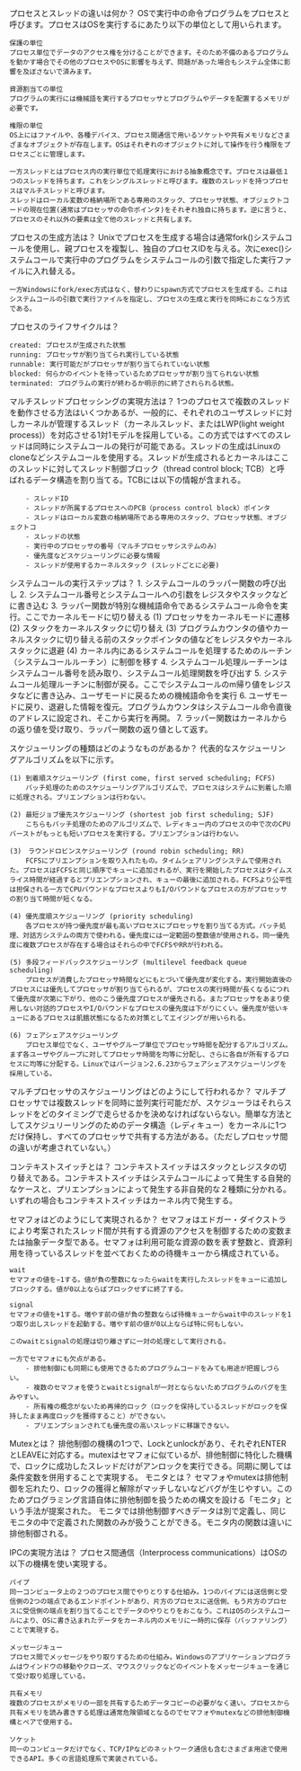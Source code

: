 プロセスとスレッドの違いは何か？
    OSで実行中の命令プログラムをプロセスと呼びます。プロセスはOSを実行するにあたり以下の単位として用いられます。

    保護の単位
    プロセス単位でデータのアクセス権を分けることができます。そのため不備のあるプログラムを動かす場合でその他のプロセスやOSに影響を与えず、問題があった場合もシステム全体に影響を及ぼさないで済みます。

    資源割当ての単位
    プログラムの実行には機械語を実行するプロセッサとプログラムやデータを配置するメモリが必要です。

    権限の単位
    OS上にはファイルや、各種デバイス、プロセス間通信で用いるソケットや共有メモリなどさまざまなオブジェクトが存在します。OSはそれぞれのオブジェクトに対して操作を行う権限をプロセスごとに管理します。

    一方スレッドとはプロセス内の実行単位で処理実行における抽象概念です。プロセスは最低１つのスレッドを持ちます。これをシングルスレッドと呼びます。複数のスレッドを持つプロセスはマルチスレッドと呼びます。
    スレッドはローカル変数の格納場所である専用のスタック、プロセッサ状態、オブジェクトコードの現在位置(通常はプロセッサの命令ポインタ)をそれぞれ独自に持ちます。逆に言うと、プロセスのそれ以外の要素は全て他のスレッドと共有します。

プロセスの生成方法は？
    Unixでプロセスを生成する場合は通常fork()システムコールを使用し、親プロセスを複製し、独自のプロセスIDを与える。次にexec()システムコールで実行中のプログラムをシステムコールの引数で指定した実行ファイルに入れ替える。

    一方Windowsにfork/exec方式はなく、替わりにspawn方式でプロセスを生成する。これはシステムコールの引数で実行ファイルを指定し、プロセスの生成と実行を同時におこなう方式である。

プロセスのライフサイクルは？

    created: プロセスが生成された状態
    running: プロセッサが割り当てられ実行している状態
    runnable: 実行可能だがプロセッサが割り当てられていない状態
    blocked: 何らかのイベントを待っているためプロセッサが割り当てられない状態
    terminated: プログラムの実行が終わるか明示的に終了されられる状態。

マルチスレッドプロセッシングの実現方法は？
    1つのプロセスで複数のスレッドを動作させる方法はいくつかあるが、一般的に、それぞれのユーザスレッドに対しカーネルが管理するスレッド（カーネルスレッド、またはLWP(light weight process)）を対応させる1対1モデルを採用している。この方式ではすべてのスレッドは同時にシステムコールの発行が可能である。スレッドの生成はLinuxのcloneなどシステムコールを使用する。スレッドが生成されるとカーネルはここのスレッドに対してスレッド制御ブロック（thread control block; TCB）と呼ばれるデータ構造を割り当てる。TCBには以下の情報が含まれる。

        - スレッドID
        - スレッドが所属するプロセスへのPCB（process control block）ポインタ
        - スレッドはローカル変数の格納場所である専用のスタック、プロセッサ状態、オブジェクトコ
        - スレッドの状態
        - 実行中のプロセッサの番号（マルチプロセッサシステムのみ）
        - 優先度などスケジューリングに必要な情報
        - スレッドが使用するカーネルスタック (スレッドごとに必要)

システムコールの実行ステップは？
    1. システムコールのラッパー関数の呼び出し
    2. システムコール番号とシステムコールへの引数をレジスタやスタックなどに書き込む
    3. ラッパー関数が特別な機械語命令であるシステムコール命令を実行。ここでカーネルモードに切り替える
        (1) プロセッサをカーネルモードに遷移
        (2) スタックをカーネルスタックに切り替え
        (3) プログラムカウンタの値やカーネルスタックに切り替える前のスタックポインタの値などをレジスタやカーネルスタックに退避
        (4) カーネル内にあるシステムコールを処理するためのルーチン（システムコールルーチン）に制御を移す
    4. システムコール処理ルーチーンはシステムコール番号を読み取り、システムコール処理関数を呼び出す
    5. システムコール処理ルーチンに制御が戻る。ここでシステムコールのm帰り値をレジスタなどに書き込み、ユーザモードに戻るための機械語命令を実行
    6. ユーザモードに戻り、退避した情報を復元。プログラムカウンタはシステムコール命令直後のアドレスに設定され、そこから実行を再開。
    7. ラッパー関数はカーネルからの返り値を受け取り、ラッパー関数の返り値として返す。


スケジューリングの種類はどのようなものがあるか？
    代表的なスケジューリングアルゴリズムを以下に示す。

    (1) 到着順スケジューリング (first come, first served scheduling; FCFS)
        バッチ処理のためのスケジューリングアルゴリズムで、プロセスはシステムに到着した順に処理される。プリエンプションは行わない。

    (2) 最短ジョブ優先スケジューリング (shortest job first scheduling; SJF)
        こちらもバッチ処理のためのアルゴリズムで、レディキュー内のプロセスの中で次のCPUバーストがもっとも短いプロセスを実行する。プリエンプションは行わない。

    (3)　ラウンドロビンスケジューリング (round robin scheduling; RR)
        FCFSにプリエンプションを取り入れたもの。タイムシェアリングシステムで使用された。プロセスはFCFSと同じ順序でキューに追加されるが、実行を開始したプロセスはタイムスライス時間が経過するとプリエンプションされ、キューの最後に追加される。FCFSより公平性は担保される一方でCPUバウンドなプロセスよりもI/Oバウンドなプロセスの方がプロセッサの割り当て時間が短くなる。

    (4) 優先度順スケジューリング (priority scheduling)
        各プロセスが持つ優先度が最も高いプロセスにプロセッサを割り当てる方式。バッチ処理、対話方システムの両方で使われる。優先度には一定範囲の整数値が使用される。同一優先度に複数プロセスが存在する場合はそれらの中でFCFSやRRが行われる。

    (5) 多段フィードバックスケジューリング (multilevel feedback queue scheduling)
        プロセスが消費したプロセッサ時間などにもとづいて優先度が変化する。実行開始直後のプロセスには優先してプロセッサが割り当てられるが、プロセスの実行時間が長くなるにつれて優先度が次第に下がり、他のこう優先度プロセスが優先される。またプロセッサをあまり使用しない対話的プロセスやI/Oバウンドなプロセスの優先度は下がりにくい。優先度が低いキューにあるプロセスは飢餓状態になるため対策としてエイジングが用いられる。

    (6) フェアシェアスケジューリング
        プロセス単位でなく、ユーザやグループ単位でプロセッサ時間を配分するアルゴリズム。まず各ユーザやグループに対してプロセッサ時間を均等に分配し、さらに各自が所有するプロセスに均等に分配する。Linuxではバージョン2.6.23からフェアシェアスケジューリングを採用している。

マルチプロセッサのスケジューリングはどのようにして行われるか？
    マルチプロセッサでは複数スレッドを同時に並列実行可能だが、スケジューラはそれらスレッドをどのタイミングで走らせるかを決めなければないらない。簡単な方法としてスケジュリーリングのためのデータ構造（レディキュー）をカーネルに1つだけ保持し、すべてのプロセッサで共有する方法がある。（ただしプロセッサ間の違いが考慮されていない。）


コンテキストスイッチとは？
    コンテキストスイッチはスタックとレジスタの切り替えである。コンテキストスイッチはシステムコールによって発生する自発的なケースと、プリエンプションによって発生する非自発的な２種類に分かれる。いずれの場合もコンテキストスイッチはカーネル内で発生する。



セマフォはどのようにして実現されるか？
    セマフォはエドガー・ダイクストラにより考案されたスレッド間が共有する資源のアクセスを制御するための変数または抽象データ型である。セマフォは利用可能な資源の数を表す整数と、資源利用を待っているスレッドを並べておくための待機キューから構成されている。

    wait
    セマフォの値を−1する。値が負の整数になったらwaitを実行したスレッドをキューに追加しブロックする。値が0以上ならばブロックせずに終了する。

    signal
    セマフォの値を+1する。増やす前の値が負の整数ならば待機キューからwait中のスレッドを1つ取り出しスレッドを起動する。増やす前の値が0以上ならば特に何もしない。

    このwaitとsignalの処理は切り離さずに一対の処理として実行される。

    一方でセマフォにも欠点がある。
        - 排他制御にも同期にも使用できるためプログラムコードをみても用途が把握しづらい。
        - 複数のセマフォを使うとwaitとsignalが一対とならないためプログラムのバグを生みやすい。
        - 所有権の概念がないため再帰的ロック（ロックを保持しているスレッドがロックを保持したまま再度ロックを獲得すること）ができない。
        - プリエンプションされても優先度の高いスレッドに移譲できない。

Mutexとは？
    排他制御の機構の1つで、Lockとunlockがあり、それぞれENTERとLEAVEに対応する。mutexはセマフォに似ているが、排他制御に特化した機構で、ロックに成功したスレッドだけがアンロックを実行できる。同期に関しては条件変数を併用することで実現する。
モニタとは？
    セマフォやmutexは排他制御を忘れたり、ロックの獲得と解除がマッチしないなどバグが生じやすい。このためプログラミング言語自体に排他制御を扱うための構文を設ける「モニタ」という手法が提案された。
    モニタでは排他制御すべきデータは別で定義し、同じモニタの中で定義された関数のみが扱うことができる。モニタ内の関数は違いに排他制御される。

IPCの実現方法は？
    プロセス間通信（Interprocess communications）はOSの以下の機構を使い実現する。

    パイプ
    同一コンピュータ上の２つのプロセス間でやりとりする仕組み。1つのパイプには送信側と受信側の2つの端点であるエンドポイントがあり、片方のプロセスに送信側、もう片方のプロセスに受信側の端点を割り当てることでデータのやりとりをおこなう。これはOSのシステムコールにより、OSに書き込まれたデータをカーネル内のメモリに一時的に保存（バッファリング）ことで実現する。

    メッセージキュー
    プロセス間でメッセージをやり取りするための仕組み。Windowsのアプリケーションプログラムはウインドウの移動やクローズ、マウスクリックなどのイベントをメッセージキューを通じて受け取り処理している。

    共有メモリ
    複数のプロセスがメモリの一部を共有するためデータコピーの必要がなく速い。プロセスから共有メモリを読み書きする処理は通常危険領域となるのでセマフォやmutexなどの排他制御機構とペアで使用する。

    ソケット
    同一のコンピュータだけでなく、TCP/IPなどのネットワーク通信も含むさまざま用途で使用できるAPI。多くの言語処理系で実装されている。